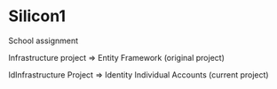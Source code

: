# Silicon1

School assignment

Infrastructure project => Entity Framework (original project)

IdInfrastructure Project => Identity Individual Accounts (current project)
